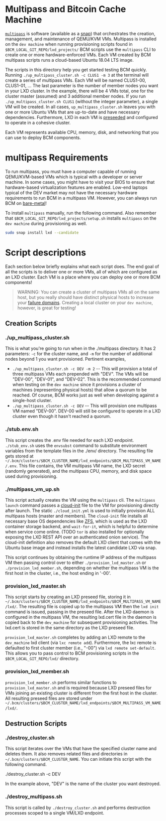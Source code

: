# Multipass and Bitcoin Cache Machine

[`multipass`](https://github.com/CanonicalLtd/multipass) is software (available as a [snap](https://snapcraft.io/)) that orchestrates the creation, management, and maintenance of QEMU/KVM VMs. Multipass is installed on the `dev machine` when running provisioning scripts found in `$BCM_LOCAL_GIT_REPO/lxd_projects/` BCM scripts use the `multipass` CLI to create one or more hardware-enforced VMs. Each VM created by BCM multipass scripts runs a cloud-based Ubuntu 18.04 LTS image.

The scripts in this directory help you get started testing BCM quickly. Running `./up_multipass_cluster.sh -c CLUS1 -m 3` at the terminal will create a series of multipass VMs. Each VM will be named CLUS1-00, CLUS1-01, ...  The last parameter is the number of member nodes you want in your LXD cluster.  In the example, there will be 4 VMs total, one for the cluster master (assumed) and 3 additional member nodes. If you run `./up_multipass_cluster.sh CLUS1` (without the integer parameter), a single VM will be created. In all cases, `up_multipass_cluster.sh` leaves you with one or more Ubuntu VMs that are up-to-date and have necessary dependencies. Furthermore, LXD in each VM is [preseeded](https://lxd.readthedocs.io/en/latest/clustering/#preseed) and configured to operate in a cohesive cluster. 

Each VM represents available CPU, memory, disk, and networking that you can use to deploy BCM components.

# multipass Requirements

To run multipass, you must have a computer capable of running QEMU/KVM-based VMs which is typical with a developer or server machine. In some cases, you might have to visit your BIOS to ensure that hardware-based virtualization features are enabled. Low-end laptops typical of the DEV market may not have the necessary hardware requirements to run BCM in a multipass VM. However, you can always run BCM on [bare-metal](./lxd/README.md)!

To install `multipass` manually, run the following command. Also remember that `$BCM_LOCAL_GIT_REPO/lxd_projects/setup.sh` installs `multipass` on the `dev machine` during provisioning as well.

```bash
sudo snap install lxd --candidate
```

# Script descriptions

Each section below briefly explains what each script does. The end goal of all the scripts is to deliver one or more VMs, all of which are configured as an LXD cluster. Each VM is a place where you can deploy one or more BCM components!

>WARNING: You can create a cluster of multipass VMs all on the same host, but you really should have distinct physical hosts to increase your [failure domains](https://en.wikipedia.org/wiki/Failure_domain). Creating a local cluster on your `dev machine`, however, is great for testing!

## Creation Scripts

### ./up_multipass_cluster.sh

This is what you're going to run when in the ./multipass directory. It has 2 parameters: `-c` for the cluster name, and `-m` for the number of additional nodes beyond 1 you want provisioned.  Pertinent examples, 

* `./up_multipass_cluster.sh -c DEV -m 2` -- This will provision a total of three multipass VMs each prepended with "DEV". The VMs will be "DEV-00", "DEV-01", and "DEV-02". This is the recommended command when testing on the `dev machine` since it provisions a cluster of machines (representing physical hosts) that allow a quorum to be reached. Of course, BCM works just as well when developing against a single-host cluster.
* `./up_multipass_cluster.sh -c DEV` -- This will provision one multipass VM named "DEV-00". DEV-00 will still be configured to operate in a LXD cluster even though it hasn't reached a quorum.

### ./stub.env.sh

This script creates the .env file needed for each LXD endpoint. `./stub_env.sh` uses the `envsubst` command to substitute environment variables from the template files in the ./env/ directory. The resulting file gets stored at `~/.bcm/clusters/$BCM_CLUSTER_NAME/lxd_endpoints/$BCM_MULTIPASS_VM_NAME/.env`. This file contains, the VM multipass VM name, the LXD secret (randomly generated), and the multipass CPU, memory, and disk space used during provisioning.

### ./multipass_vm_up.sh

This script actually creates the VM using the `multipass` cli.  The `multipass launch` command passes a [cloud-init](https://cloud-init.io/) file to the VM for provisioning directly after launch. The static `./cloud_init.yml` is used to initially provision ALL multipass hosts (master and members). The `cloud-init` file installs all necessary base OS dependencies like [ZFS](https://en.wikipedia.org/wiki/ZFS), which is used as the LXD container storage backend, and `wait-for-it`, which is helpful to determine when service come online. (TODO `tor` is also installed for optionally exposing the LXD REST API over an authenticated onion service). The cloud-init definition also removes the default LXD client that comes with the Ubuntu base image and instead installs the latest candidate LXD via snap.

This script continues by obtaining the runtime IP address of the multipass VM then passing control over to either `./provision_lxd_master.sh` or `./provision_lxd_member.sh`, depending on whether the multipass VM is the first host in the cluster, i.e., the host ending in '-00'.

### provision_lxd_master.sh

This script starts by creating an LXD preseed file, storing it in `~/.bcm/clusters/$BCM_CLUSTER_NAME/lxd_endpoints/$BCM_MULTIPASS_VM_NAME/lxd/`. The resulting file is copied up to the multipass VM then the `lxd init` command is issued, passing in the preseed file. After the LXD daemon is configured in the multipass VM, the resulting lxd.cert file in the daemon is copied back to the `dev_machine` for subsequent provisioning activities. The lxd.cert is stored in the same directory as the LXD preseed file.

`provision_lxd_master.sh` completes by adding an LXD remote to the `dev_machine` lxd client (via `lxc remote add`). Furthermore, the lxc remote is defaulted to first cluster member (i.e., "-00") via `lxd remote set-default`. This allows you to pass control to BCM provisioning scripts in the `$BCM_LOCAL_GIT_REPO/lxd/` directory.

### provision_lxd_member.sh

`provision_lxd_member.sh` performs similar functions to `provision_lxd_master.sh` and is required because LXD preseed files for VMs joining an existing cluster is different from the first host in the cluster. All resulting preseed files are stored under `~/.bcm/clusters/$BCM_CLUSTER_NAME/lxd_endpoints/$BCM_MULTIPASS_VM_NAME/lxd/`.

## Destruction Scripts

### ./destroy_cluster.sh

This script iterates over the VMs that have the specified cluster name and deletes them. It also removes related files and directories in `~/.bcm/clusters/$BCM_CLUSTER_NAME`. You can initiate this script with the following command.

./destroy_cluster.sh -c DEV

In the example above, "DEV" is the name of the cluster you want destroyed.

### ./destroy_multipass.sh

This script is called by `./destroy_cluster.sh` and performs destruction processes scoped to a single VM/LXD endpoint.